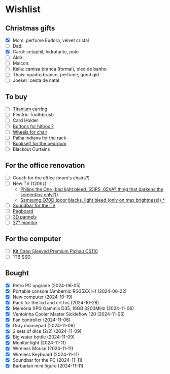 # Wishlist

## Christmas gifts

* [x] Mom: perfume Eudora, velvet cristal
* [ ] Dad: 
* [x] Carol: cetaphil, hidratante, pote
* [ ] Aldir: 
* [ ] Malcon: 
* [ ] Keila: camisa branca (formal), óleo de banho
* [ ] Thais: quadro branco, perfume, good girl
* [ ] Joeser: cesta de natal

## To buy
* [ ] [Titanium earring](https://titaniopiercing.com.br/produtos/par-de-brincos-titanio-zirconia/)
* [ ] Electric Toothbrush
* [ ] Card Holder
* [ ] [Buttons for hitbox ?](https://pt.aliexpress.com/item/1005007240498991.html?gatewayAdapt=glo2bra)
* [ ] [Wheels for chair](https://www.pichau.com.br/conjunto-de-rodinhas-pichau-soft-75mm-pg-rds-bk01)
* [ ] Palha indiana for the rack
* [ ] [Bookself for the bedroom](https://www.madeiramadeira.com.br/estante-para-livros-baixa-7-prateleiras-137-5cmx136cm-london-yescasa-791764.html?id=791764&buildId=Rrq51uTbc5_wvbw4JOCTJ)
* [ ] Blackout Curtains

## For the office renovation
* [ ] Couch for the office (mom's chairs?)
* [ ] New TV (120hz)
  * [Philips the One (bad light bleed, 55IPS, 65VA? thing that darkens the screen(ips only?))](https://www.amazon.com.br/Philips-55PUG8808-78-Ambilight-Freesync/dp/B0CCJYZL18)
  * [Samsumg Q70D (poor blacks, light bleed (only on max brightness)) *](https://www.amazon.com.br/Samsung-Smart-QLED-55Q70D-Tecnologia/dp/B0CYNDRS9L)
* [ ] [Soundbar for the TV](https://www.mercadolivre.com.br/caixa-de-som-soundbar-20-tomate-bluetooth-110w-mts-2033-cor-preto-110v220v/p/MLB23556117#wid%3DMLB3721988765%26sid%3Dsearch%26searchVariation%3DMLB23556117%26position%3D7%26search_layout%3Dgrid%26type%3Dproduct%26tracking_id%3De1bb9d75-47cc-4d34-867a-43725911af00)
* [ ] [Pegboard](https://produto.mercadolivre.com.br/MLB-3708624419-pegboard-premium-mdf-setup-gamer-home-office-branco-deitado-_JM#reviews)
* [ ] [3D pannels](https://shopee.com.br/Kit-16-e-50-Placas-PVC-3D-25x25-Revestimento-de-Parede-Decorativa-i.695249516.21797654754?sp_atk=8d22fb63-594b-4ee8-885e-927aa4e3f3d1&xptdk=8d22fb63-594b-4ee8-885e-927aa4e3f3d1)
* [ ] [27" monitor](https://www.pichau.com.br/monitor-gamer-pichau-centauri-pulse-27-27-pol-ips-2k-165hz-1ms-freesync-hdmi-dp-pg-crpls27-bl01)

## For the computer
* [ ] [Kit Cabo Sleeved Premium Pichau CS110](https://www.pichau.com.br/kit-cabo-sleeved-premium-pichau-cs110-1x-24p-1x-4-4p-2x-6-2p-300mm-preto-pch-cs110-blk)
* [ ] 1TB SSD

## Bought
* [x] Retro PC upgrade                         (2024-06-05)
* [x] Portable console (Ambernic RG35XX H)     (2024-06-22)
* [x] New computer                             (2024-10-19)
* [x] Rack for the lcd and crt tvs             (2024-10-28)
* [x] Memória XPG Gammix D35, 16GB 3200MHz     (2024-11-06)
* [x] Ventoinha Cooler Master Sickleflow 120   (2024-11-06)
* [x] Fan controller                           (2024-11-06)
* [x] Gray mousepad                            (2024-11-06)
* [x] 2 sets of dice (2/2)                     (2024-11-09)
* [x] Big water bottle                         (2024-11-09)
* [x] Monitor light                            (2024-11-11)
* [x] Wireless Mouse                           (2024-11-11)
* [x] Wireless Keyboard                        (2024-11-11)
* [x] Soundbar for the PC                      (2024-11-11)
* [x] Barbarian mini figure                    (2024-11-11)